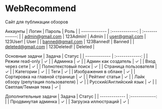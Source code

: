# WebRecommend

Сайт для публикации обзоров

Аккаунты
| Логин  | Пароль | Роль |
| ------------- | :-------------: | :-------------: |
| admin@gmail.com  | 123Admin!  | Admin |
| user@gmail.com  | 123User!  | User |
| banned@gmail.com  | 123Banned!  | Banned |
| deleted@gmail.com  | 123Deleted!  | Deleted |

Основные задачи
| Задача  | Статус |
| ------------- | :-------------: |
| Режим read-only  | ✓  |
| Админка  | ✓  |
| Админ как создатель  | ✓  |
| Вход через сети  | ✓  |
| Полнотекстовый поиск  | ✓  |
| Страница пользователя  | ✓  |
| Категории  | ✓  |
| Теги  | ✓  |
| Изображения в облаке  | ✓  |
| Сортировка на главной странице  | ✓  |
| Рейтинг статьи  | ✓  |
| Лайк обзору (репутация пользователя)  | ✓  |
| Русский/Английский язык  | ✓  |
| Светлая/Темная тема  | ✓  |

Дополнительные задачи
| Задача  | Статус |
| ------------- | :-------------: |
| Продвинутая админка  | ✓  |
| Загрузка иллюстраций  | ✓  |